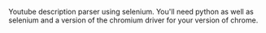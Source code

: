 Youtube description parser using selenium. You'll need python as well as selenium and a version of the chromium driver for your version of chrome.
